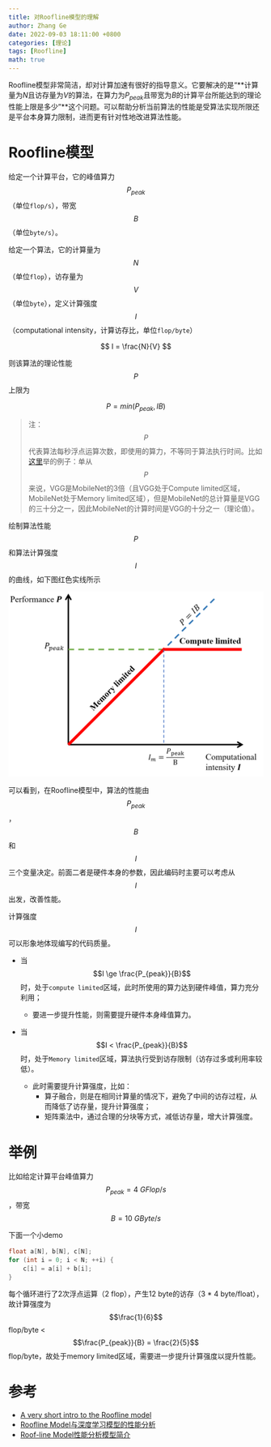 ```yaml
---
title: 对Roofline模型的理解
author: Zhang Ge
date: 2022-09-03 18:11:00 +0800
categories: [理论]
tags: [Roofline]
math: true
---
```


Roofline模型非常简洁，却对计算加速有很好的指导意义。它要解决的是“**计算量为$N$且访存量为$V$的算法，在算力为$P_{peak}$且带宽为$B$的计算平台所能达到的理论性能上限是多少”**这个问题。可以帮助分析当前算法的性能是受算法实现所限还是平台本身算力限制，进而更有针对性地改进算法性能。

# Roofline模型

给定一个计算平台，它的峰值算力$$P_{peak}$$（单位`flop/s`），带宽$$B$$（单位`byte/s`）。

给定一个算法，它的计算量为$$N$$（单位`flop`），访存量为$$V$$（单位`byte`），定义计算强度$$I$$（computational intensity，计算访存比，单位`flop/byte`）



$$
I = \frac{N}{V}
$$



则该算法的理论性能$$P$$上限为



$$
P = min(P_{peak}, IB)
$$



>
> 注：$$P$$代表算法每秒浮点运算次数，即使用的算力，不等同于算法执行时间。比如[这里](https://zhuanlan.zhihu.com/p/34204282)举的例子：单从$$P$$来说，VGG是MobileNet的3倍（且VGG处于Compute limited区域，MobileNet处于Memory limited区域），但是MobileNet的总计算量是VGG的三十分之一，因此MobileNet的计算时间是VGG的十分之一（理论值）。

绘制算法性能$$P$$和算法计算强度$$I$$的曲线，如下图红色实线所示

![](/assets/img/20220903/roofline.png)

可以看到，在Roofline模型中，算法的性能由$$P_{peak}$$，$$B$$和$$I$$三个变量决定。前面二者是硬件本身的参数，因此编码时主要可以考虑从$$I$$出发，改善性能。

计算强度$$I$$可以形象地体现编写的代码质量。

- 当$$I \ge \frac{P_{peak}}{B}$$时，处于`compute limited`区域，此时所使用的算力达到硬件峰值，算力充分利用；
  - 要进一步提升性能，则需要提升硬件本身峰值算力。

- 当$$I < \frac{P_{peak}}{B}$$时，处于`Memory limited`区域，算法执行受到访存限制（访存过多或利用率较低）。
  - 此时需要提升计算强度，比如：
    - 算子融合，则是在相同计算量的情况下，避免了中间的访存过程，从而降低了访存量，提升计算强度；
    - 矩阵乘法中，通过合理的分块等方式，减低访存量，增大计算强度。

# 举例

比如给定计算平台峰值算力$$P_{peak} = 4\ GFlop/s$$，带宽$$B = 10\ GByte/s$$

下面一个小demo

```cpp
float a[N], b[N], c[N];
for (int i = 0; i < N; ++i) {
    c[i] = a[i] + b[i];
}
```

每个循环进行了2次浮点运算（2 flop），产生12 byte的访存（3 * 4 byte/float），故计算强度为$$\frac{1}{6}$$ flop/byte < $$\frac{P_{peak}}{B} = \frac{2}{5}$$ flop/byte，故处于memory limited区域，需要进一步提升计算强度以提升性能。



# 参考
- [A very short intro to the Roofline model](https://www.youtube.com/watch?v=IrkNZG8MJ64)
- [Roofline Model与深度学习模型的性能分析](https://zhuanlan.zhihu.com/p/34204282)
- [Roof-line Model性能分析模型简介](https://bbs.huaweicloud.com/blogs/353351)